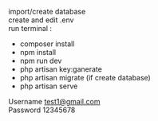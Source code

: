 import/create database<br>
create and edit .env<br>
run terminal :<br>
- composer install
- npm install
- npm run dev
- php artisan key:ganerate
- php artisan migrate (if create database)
- php artisan serve

Username test1@gmail.com<br>
Password 12345678



